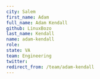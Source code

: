 ```yaml
---
city: Salem
first_name: Adam
full_name: Adam Kendall
github: LinuxBozo
last_name: Kendall
name: adam-kendall
role: 
state: VA
team: Engineering
twitter: 
redirect_from: /team/adam-kendall
---
```

